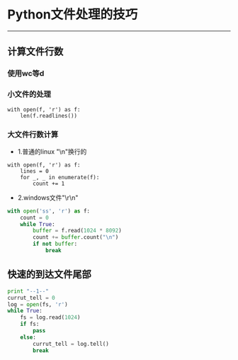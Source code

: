 # Python文件处理的技巧
---

## 计算文件行数
### 使用wc等d
### 小文件的处理
```
with open(f, 'r') as f:
    len(f.readlines())
```

### 大文件行数计算
- 1.普通的linux "\n"换行的
```
with open(f, 'r') as f:
    lines = 0
    for _, _ in enumerate(f):
        count += 1
```

- 2.windows文件"\r\n"
```python
with open('ss', 'r') as f:
    count = 0
    while True:
        buffer = f.read(1024 * 8092)
        count += buffer.count("\n")
        if not buffer:
            break
```



## 快速的到达文件尾部

```python
print "--1--"
currut_tell = 0
log = open(fs, 'r')
while True:
    fs = log.read(1024)
    if fs:
        pass
    else:
        currut_tell = log.tell()
        break
```